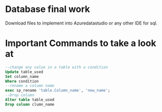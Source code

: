 # Database final work
Download files to implement into Azuredatastudio or any other IDE for sql.
# Important Commands to take a look at
```sql
--change any value in a table with a condition
Update table_used
Set column_name
Where condition
--rename a column name
exec sp_rename 'table.Column_name', 'new_name';
--Drop column
Alter table table_used
Drop column clumn_name
```
